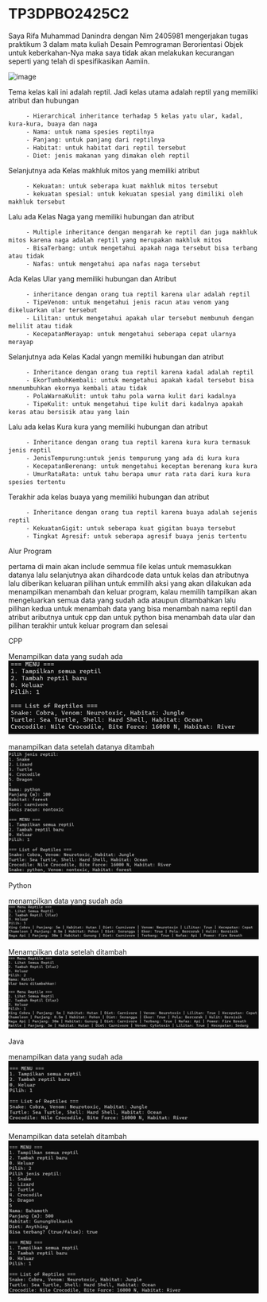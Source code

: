 # TP3DPBO2425C2

 Saya Rifa Muhammad Danindra dengan Nim 2405981 mengerjakan tugas praktikum 3 dalam mata kuliah Desain Pemrograman Berorientasi Objek untuk keberkahan-Nya maka saya tidak akan melakukan kecurangan seperti yang telah di spesifikasikan Aamiin.
 

<img width="859" height="540" alt="image" src="https://github.com/user-attachments/assets/41e7eb39-18c9-431f-aa92-36398b66770d" />

Tema kelas kali ini adalah reptil. Jadi kelas utama adalah reptil yang memiliki atribut dan hubungan

         - Hierarchical inheritance terhadap 5 kelas yatu ular, kadal, kura-kura, buaya dan naga
         - Nama: untuk nama spesies reptilnya
         - Panjang: untuk panjang dari reptilnya
         - Habitat: untuk habitat dari reptil tersebut
         - Diet: jenis makanan yang dimakan oleh reptil
         
Selanjutnya ada Kelas makhluk  mitos yang memiliki atribut

         - Kekuatan: untuk seberapa kuat makhluk mitos tersebut
         - kekuatan spesial: untuk kekuatan spesial yang dimiliki oleh makhluk tersebut
         
Lalu ada Kelas Naga yang memiliki hubungan dan atribut

         - Multiple inheritance dengan mengarah ke reptil dan juga makhluk mitos karena naga adalah reptil yang merupakan makhluk mitos
         - BisaTerbang: untuk mengetahui apakah naga tersebut bisa terbang atau tidak
         - Nafas: untuk mengetahui apa nafas naga tersebut

Ada Kelas Ular yang memiliki hubungan dan Atribut

         - inheritance dengan orang tua reptil karena ular adalah reptil
         - TipeVenom: untuk mengetahui jenis racun atau venom yang dikeluarkan ular tersebut
         - Lilitan: untuk mengetahui apakah ular tersebut membunuh dengan melilit atau tidak
         - KecepatanMerayap: untuk mengetahui seberapa cepat ularnya merayap

Selanjutnya ada Kelas Kadal yangn memiliki hubungan dan atribut

         - Inheritance dengan orang tua reptil karena kadal adalah reptil
         - EkorTumbuhKembali: untuk mengetahui apakah kadal tersebut bisa nmenumbuhkan ekornya kembali atau tidak
         - PolaWarnaKulit: untuk tahu pola warna kulit dari kadalnya
         - TipeKulit: untuk mengetahui tipe kulit dari kadalnya apakah keras atau bersisik atau yang lain

Lalu ada kelas Kura kura yang memiliki hubungan dan atribut

         - Inheritance dengan orang tua reptil karena kura kura termasuk jenis reptil
         - JenisTempurung:untuk jenis tempurung yang ada di kura kura
         - KecepatanBerenang: untuk mengetahui keceptan berenang kura kura
         - UmurRataRata: untuk tahu berapa umur rata rata dari kura kura spesies tertentu
         
Terakhir ada kelas buaya yang memiliki hubungan dan atribut

         - Inheritance dengan orang tua reptil karena buaya adalah sejenis reptil
         - KekuatanGigit: untuk seberapa kuat gigitan buaya tersebut
         - Tingkat Agresif: untuk seberapa agresif buaya jenis tertentu


Alur Program

pertama di main akan include semmua file kelas untuk memasukkan datanya lalu selanjutnya akan dihardcode data untuk kelas dan atributnya lalu diberikan keluaran pilihan untuk emmilih aksi yang akan dilakukan ada menampilkan menambah dan keluar program, kalau memilih tampilkan akan mengeluarkan semua data yang sudah ada ataupun ditambahkan lalu pilihan kedua untuk menambah data yang bisa menambah nama reptil dan atribut aributnya untuk cpp dan untuk python bisa menambah data ular dan pilihan terakhir untuk keluar program dan selesai

CPP

Menampilkan data yang sudah ada
![Dokumentasi](cpp/Dokumentasi/cpp1.png)

manampilkan data setelah datanya ditambah
![Dokumentasi](cpp/Dokumentasi/cpp2.png)

Python

menampilkan data yang sudah ada
![Dokumentasi](python/Dokumentasi/python1.png)

Menampilkan data setelah ditambah
![Dokumentasi](python/Dokumentasi/python2.png)

Java

menampilkan data yang sudah ada
![Dokumentasi](java/Dokumentasi/java1.png)

Menampilkan data setelah ditambah
![Dokumentasi](java/Dokumentasi/java2.png)




 



         
         
